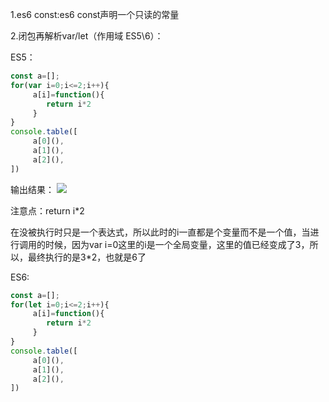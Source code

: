 1.es6 const:es6 const声明一个只读的常量

2.闭包再解析var/let（作用域 ES5\6）：

ES5：
```javascript
const a=[];
for(var i=0;i<=2;i++){
     a[i]=function(){
        return i*2
     }
}
console.table([
     a[0](),
     a[1](),
     a[2](),
])
```
输出结果：
![](https://github.com/TUARAN/PIC/blob/master/js/bibaotest.png)

注意点：return i*2  

在没被执行时只是一个表达式，所以此时的i一直都是个变量而不是一个值，当进行调用的时候，因为var i=0这里的i是一个全局变量，这里的值已经变成了3，所以，最终执行的是3*2，也就是6了

ES6:
```javascript
const a=[];
for(let i=0;i<=2;i++){
     a[i]=function(){
        return i*2
     }
}
console.table([
     a[0](),
     a[1](),
     a[2](),
])
```

